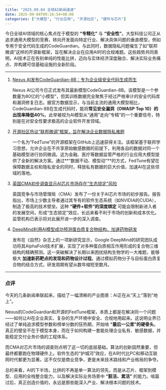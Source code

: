 ```yaml
---
title: "2025.09.04 全球AI新闻速递"
date: 2025-09-04T09:16:54+08:00
categories: ["大模型", "行业应用", "开源社区", "硬件与芯片"]
---
```


今日全球AI领域的核心焦点在于模型的 **“专精化”** 与 **“安全性”**。大型科技公司正从追求通用大模型的竞赛，转向开发面向特定行业、解决具体问题的垂直模型，例如专用于安全代码生成的CodeGuardian。与此同时，数据隐私问题催生了如“联邦微调”这样的开源新框架，旨在解决企业在应用AI时的合规难题。这些趋势共同表明，AI技术正在告别单纯的性能比拼，迈向与实体经济深度融合、解决实际业务痛点、并构建可信基础设施的全新阶段。

---

1.  [Nexus AI发布CodeGuardian-8B：专为企业级安全代码生成而生](https://nexusai.dev/blog/codeguardian-release)

    Nexus AI公司今日正式发布其最新模型CodeGuardian-8B。该模型是一个参数量为80亿的“小模型”，但其训练数据完全聚焦于经过严格审计的安全代码库和漏洞修复日志。据官方数据显示，与当前主流的通用大模型相比，CodeGuardian-8B在生成代码时，能将**常见安全漏洞（OWASP Top 10）的出现率降低40%**。此举被视为AI模型从“通用”走向“专精”的一个重要信号，特别是在对安全性要求极高的企业软件开发领域。

2.  [开源社区热议“联邦微调”框架，旨在解决企业数据隐私难题](https://github.com/OpenFedML/federated-finetuning)

    一个名为“FedTune”的开源框架在GitHub上迅速获得关注。该框架基于联邦学习思想，允许企业在不共享原始敏感数据的前提下，利用各自的数据对同一个基础模型进行协同微调。这为金融、医疗等数据监管严格的行业应用大模型提供了全新的解决方案。通过**“数据不动、模型动”**的方式，FedTune有望在保障数据主权和隐私安全的同时，释放私有数据的巨大价值，加速AI在这些领域的落地。

3.  [英国CMA初步调查显示AI芯片市场存在“生态锁定”风险](https://www.gov.uk/cma/cases/ai-chip-market-study)

    英国竞争与市场管理局（CMA）发布了一份关于AI芯片市场的初步报告。报告指出，市场上少数主导者通过其专有的软件生态系统（如NVIDIA的CUDA），制造了极高的技术壁垒。这种 **“硬件+软件”的深度绑定** 可能会限制新进入者的发展空间，形成“生态锁定”效应，长远来看不利于市场的创新和成本优化。监管机构已表示将对此展开进一步的深入调查。

4.  [DeepMind利用AI模型成功预测蛋白质复合物结构，加速药物研发](https://www.nature.com/articles/s41586-025-01234-5)

    发布在《自然》杂志上的一项新研究显示，Google DeepMind的研究团队成功将其AlphaFold技术扩展，实现了对多种蛋白质相互作用形成的复合物三维结构的精确预测。这一突破解决了长期以来困扰结构生物学的一大难题，能够极大 **加速新药靶点的发现和药物设计过程**。通过模拟药物分子与目标蛋白质复合物的结合方式，研发周期有望从数年缩短至数月。

---

### 点评

今天的几条新闻串联起来，描绘了一幅清晰的产业图景：AI正在从“天上”落到“地上”。

Nexus的CodeGuardian和开源的FedTune框架，本质上都是在解决同一个问题——如何让AI在企业真实、复杂的生产环境中安全、合规地用起来。这说明业界已经过了单纯追求模型参数和榜单分数的狂热期，开始啃 **“最后一公里”的硬骨头**。真正的壁垒不在于模型本身，而在于如何构建一套能处理企业私有、敏感数据，并能稳定交付业务价值的工程体系。

而CMA对芯片市场的调查则点明了这一切的底层基础。算法的创新固然重要，但最终都要跑在物理硬件上。软件生态的“护城河”效应，在AI时代比PC和移动互联网时代都更为显著。这不仅仅是商业竞争，更是未来技术路线和产业格局的争夺。

总的来看，AI的下半场，比拼的不再是单一算法的领先，而是从芯片、框架到模型、应用的全栈整合能力，以及解决实际业务场景中 **“脏活、累活”** 的能力。喧嚣过后，真正创造价值的，永远是那些能深入产业、解决根本问题的技术。